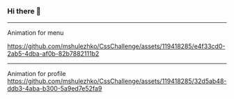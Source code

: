 ### Hi there 👋

---
Animation for menu

https://github.com/mshulezhko/CssChallenge/assets/119418285/e4f33cd0-2ab5-4dba-af0b-82b7882111b2



---
Animation for profile
https://github.com/mshulezhko/CssChallenge/assets/119418285/32d5ab48-ddb3-4aba-b300-5a9ed7e52fa9

